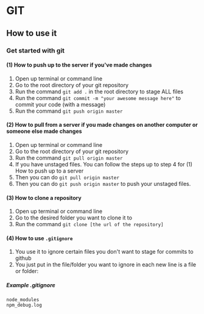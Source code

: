 # GIT
## How to use it
### Get started with git

#### (1) How to push up to the server if you've made changes
1. Open up terminal or command line
2. Go to the root directory of your git repository
3. Run the command `git add .` in the root directory to stage ALL files
4. Run the command `git commit -m "your awesome message here"` to commit your code (with a message)
5. Run the command `git push origin master`

#### (2) How to pull from a server if you made changes on another computer or someone else made changes
1. Open up terminal or command line
2. Go to the root directory of your git repository
3. Run the command `git pull origin master`
4. If you have unstaged files. You can follow the steps up to step 4 for (1) How to push up to a server
5. Then you can do `git pull origin master`
6. Then you can do `git push origin master` to push your unstaged files.

#### (3) How to clone a repository
1. Open up terminal or command line
2. Go to the desired folder you want to clone it to
3. Run the command `git clone [the url of the repository]`

#### (4) How to use `.gitignore`
1. You use it to ignore certain files you don't want to stage for commits to github
2. You just put in the file/folder you want to ignore in each new line is a file or folder:

##### Example .gitignore
```
node_modules
npm_debug.log
```

